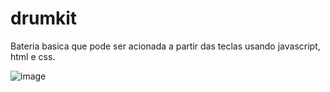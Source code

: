 # drumkit

Bateria basica que pode ser acionada a partir das teclas usando javascript, html e css.

![image](https://user-images.githubusercontent.com/102698359/180553904-e08df91f-e926-433a-910c-9ac100653c5d.png)


